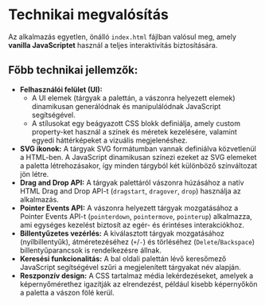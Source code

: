 # Technikai megvalósítás

Az alkalmazás egyetlen, önálló `index.html` fájlban valósul meg, amely **vanilla JavaScriptet** használ a teljes interaktivitás biztosítására.

## Főbb technikai jellemzők:

*   **Felhasználói felület (UI):**
    *   A UI elemek (tárgyak a palettán, a vászonra helyezett elemek) dinamikusan generálódnak és manipulálódnak JavaScript segítségével.
    *   A stílusokat egy beágyazott CSS blokk definiálja, amely custom property-ket használ a színek és méretek kezelésére, valamint egyedi háttérképeket a vizuális megjelenéshez.
*   **SVG ikonok:** A tárgyak SVG formátumban vannak definiálva közvetlenül a HTML-ben. A JavaScript dinamikusan színezi ezeket az SVG elemeket a paletta létrehozásakor, így minden tárgyból két különböző színváltozat jön létre.
*   **Drag and Drop API:** A tárgyak palettáról vászonra húzásához a natív HTML Drag and Drop API-t (`dragstart`, `dragover`, `drop`) használja az alkalmazás.
*   **Pointer Events API:** A vászonra helyezett tárgyak mozgatásához a Pointer Events API-t (`pointerdown`, `pointermove`, `pointerup`) alkalmazza, ami egységes kezelést biztosít az egér- és érintéses interakciókhoz.
*   **Billentyűzetes vezérlés:** A kiválasztott tárgyak mozgatásához (nyílbillentyűk), átméretezéséhez (`+`/`-`) és törléséhez (`Delete`/`Backspace`) billentyűparancsok is rendelkezésre állnak.
*   **Keresési funkcionalitás:** A bal oldali palettán lévő keresőmező JavaScript segítségével szűri a megjelenített tárgyakat név alapján.
*   **Reszponzív design:** A CSS tartalmaz média lekérdezéseket, amelyek a képernyőmérethez igazítják az elrendezést, például kisebb képernyőkön a paletta a vászon fölé kerül.
